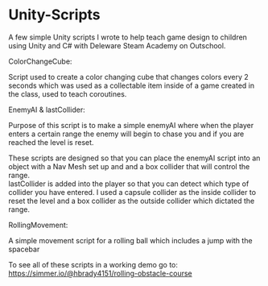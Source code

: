 # Unity-Scripts

A few simple Unity scripts I wrote to help teach  game design to children using Unity and C# with Deleware Steam Academy on Outschool.

ColorChangeCube:

Script used to create a color changing cube that changes colors every 2 seconds which was used as a collectable item inside of a game created in the class, used to teach coroutines.

EnemyAI & lastCollider:

Purpose of this script is to make a simple enemyAI where when the player enters a certain range the enemy will begin to chase you and if you are reached the level is reset.

These scripts are designed so that you can place the enemyAI script into an object with a Nav Mesh set up and and a box collider that will control the range.  
lastCollider is added into the player so that you can detect which type of collider you have entered.  I used a capsule collider as the inside collider to reset the level 
and a box collider as the outside collider which dictated the range.  

RollingMovement:

A simple movement script for a rolling ball which includes a jump with the spacebar 

To see all of these scripts in a working demo go to:
https://simmer.io/@hbrady4151/rolling-obstacle-course

